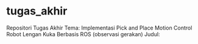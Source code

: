 # tugas_akhir
Repositori Tugas Akhir
Tema: Implementasi Pick and Place Motion Control Robot Lengan Kuka Berbasis ROS (observasi gerakan)
Judul: 

